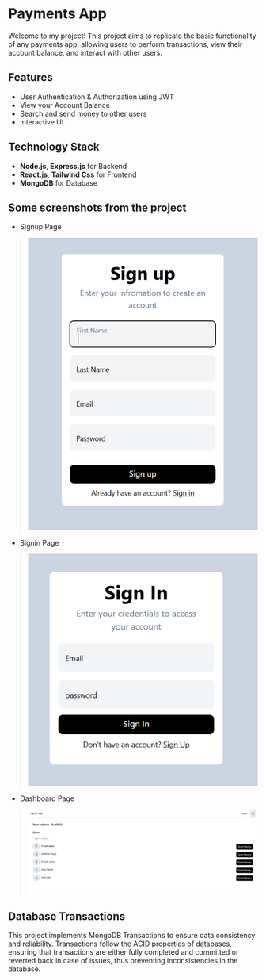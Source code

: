 # Payments App

Welcome to my project! This project aims to replicate the basic functionality of any payments app, allowing users to perform transactions, view their account balance, and interact with other users.

## Features

* User Authentication & Authorization using JWT
* View your Account Balance
* Search and send money to other users
* Interactive UI 

## Technology Stack

* **Node.js**, **Express.js** for Backend
* **React.js**, **Tailwind Css** for Frontend
* **MongoDB** for Database

## Some screenshots from the project

* Signup Page
> ![This is an alt text.](./images/signup.png "SignUp")

* Signin Page

> ![This is an alt text.](./images/signin.png "SignIn")
* Dashboard Page

>  ![This is an alt text.](./images/dashboard.png "Dashboard")

## Database Transactions

This project implements MongoDB Transactions to ensure data consistency and reliability. Transactions follow the ACID properties of databases, ensuring that transactions are either fully completed and committed or reverted back in case of issues, thus preventing inconsistencies in the database.
